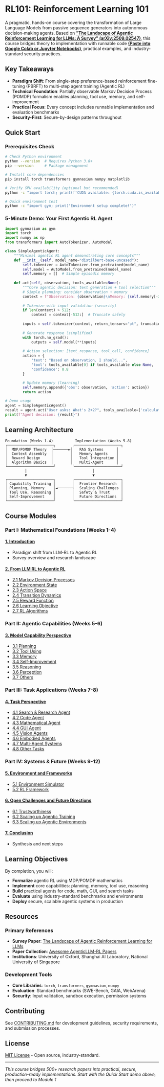 # RL101: Reinforcement Learning 101

A pragmatic, hands-on course covering the transformation of Large Language Models from passive sequence generators into autonomous decision-making agents. Based on [**"The Landscape of Agentic Reinforcement Learning for LLMs: A Survey" (arXiv:2509.02547)**](https://arxiv.org/abs/2509.02547), this course bridges theory to implementation with runnable code [**(Paste into Google Colab or Jupyter Notebooks)**](https://colab.research.google.com/), practical examples, and industry-standard security practices.

##  Key Takeaways
- **Paradigm Shift**: From single-step preference-based reinforcement fine-tuning (PBRFT) to multi-step agent training (Agentic RL)
- **Technical Foundation**: Partially observable Markov Decision Process (POMDP) formalism enables planning, tool use, memory, and self-improvement
- **Practical Focus**: Every concept includes runnable implementation and evaluation benchmarks
- **Security-First**: Secure-by-design patterns throughout

##  Quick Start

### Prerequisites Check
```bash
# Check Python environment
python --version  # Requires Python 3.8+
pip --version     # Package management

# Install core dependencies
pip install torch transformers gymnasium numpy matplotlib

# Verify GPU availability (optional but recommended)
python -c "import torch; print(f'CUDA available: {torch.cuda.is_available()}')"

# Quick environment test
python -c "import gym; print('Environment setup complete!')"
```

### 5-Minute Demo: Your First Agentic RL Agent
```python
import gymnasium as gym
import torch
import numpy as np
from transformers import AutoTokenizer, AutoModel

class SimpleAgenticAgent:
    """Minimal agentic RL agent demonstrating core concepts"""
    def __init__(self, model_name="distilbert-base-uncased"):
        self.tokenizer = AutoTokenizer.from_pretrained(model_name)
        self.model = AutoModel.from_pretrained(model_name)
        self.memory = []  # Simple episodic memory
        
    def act(self, observation, tools_available=None):
        """Core agentic decision: text generation + tool selection"""
        # Simple planning: consider observation + memory
        context = f"Observation: {observation}\nMemory: {self.memory[-3:]}"
        
        # Tokenize with input validation (security)
        if len(context) > 512:
            context = context[-512:]  # Truncate safely
            
        inputs = self.tokenizer(context, return_tensors="pt", truncation=True)
        
        # Generate response (simplified)
        with torch.no_grad():
            outputs = self.model(**inputs)
            
        # Action selection: [text_response, tool_call, confidence]
        action = {
            'text': "Based on observation, I should...",
            'tool': tools_available[0] if tools_available else None,
            'confidence': 0.8
        }
        
        # Update memory (learning)
        self.memory.append({'obs': observation, 'action': action})
        return action

# Demo usage
agent = SimpleAgenticAgent()
result = agent.act("User asks: What's 2+2?", tools_available=['calculator'])
print(f"Agent decision: {result}")
```

##  Learning Architecture

```
Foundation (Weeks 1-4)          Implementation (Weeks 5-8)
┌─────────────────────┐        ┌─────────────────────┐
│  MDP/POMDP Theory  │───────►│   RAG Systems      │
│  Context Assembly  │        │   Memory Agents    │
│  Reward Design     │        │   Tool Integration │
│  Algorithm Basics  │        │   Multi-Agent      │
└─────────────────────┘        └─────────────────────┘
         │                              │
         ▼                              ▼
┌─────────────────────┐        ┌─────────────────────┐
│ Capability Training │        │  Frontier Research  │
│ Planning, Memory    │◄───────┤  Scaling Challenges │
│ Tool Use, Reasoning │        │  Safety & Trust     │
│ Self-Improvement    │        │  Future Directions  │
└─────────────────────┘        └─────────────────────┘
```

##  Course Modules

### Part I: Mathematical Foundations (Weeks 1-4)
#### [1. Introduction](1_Introduction/)
- Paradigm shift from LLM-RL to Agentic RL
- Survey overview and research landscape

#### [2. From LLM RL to Agentic RL](2_Preliminaries_From_LLM_RL_to_Agentic_RL/)
- [2.1 Markov Decision Processes](2_Preliminaries_From_LLM_RL_to_Agentic_RL/2.1_Markov_Decision_Processes.md)
- [2.2 Environment State](2_Preliminaries_From_LLM_RL_to_Agentic_RL/2.2_Environment_State.md)
- [2.3 Action Space](2_Preliminaries_From_LLM_RL_to_Agentic_RL/2.3_Action_Space.md)
- [2.4 Transition Dynamics](2_Preliminaries_From_LLM_RL_to_Agentic_RL/2.4_Transition_Dynamics.md)
- [2.5 Reward Function](2_Preliminaries_From_LLM_RL_to_Agentic_RL/2.5_Reward_Function.md)
- [2.6 Learning Objective](2_Preliminaries_From_LLM_RL_to_Agentic_RL/2.6_Learning_Objective.md)
- [2.7 RL Algorithms](2_Preliminaries_From_LLM_RL_to_Agentic_RL/2.7_RL_Algorithms.md)

### Part II: Agentic Capabilities (Weeks 5-6)
#### [3. Model Capability Perspective](3_Agentic_RL_Capability_Perspective/)
- [3.1 Planning](3_Agentic_RL_Capability_Perspective/3.1_Planning.md)
- [3.2 Tool Using](3_Agentic_RL_Capability_Perspective/3.2_Tool_Using.md)
- [3.3 Memory](3_Agentic_RL_Capability_Perspective/3.3_Memory.md)
- [3.4 Self-Improvement](3_Agentic_RL_Capability_Perspective/3.4_Self_Improvement.md)
- [3.5 Reasoning](3_Agentic_RL_Capability_Perspective/3.5_Reasoning.md)
- [3.6 Perception](3_Agentic_RL_Capability_Perspective/3.6_Perception.md)
- [3.7 Others](3_Agentic_RL_Capability_Perspective/3.7_Others.md)

### Part III: Task Applications (Weeks 7-8)
#### [4. Task Perspective](4_Agentic_RL_Task_Perspective/)
- [4.1 Search & Research Agent](4_Agentic_RL_Task_Perspective/4.1_Search_Research_Agent/)
- [4.2 Code Agent](4_Agentic_RL_Task_Perspective/4.2_Code_Agent/)
- [4.3 Mathematical Agent](4_Agentic_RL_Task_Perspective/4.3_Mathematical_Agent/)
- [4.4 GUI Agent](4_Agentic_RL_Task_Perspective/4.4_GUI_Agent/)
- [4.5 Vision Agents](4_Agentic_RL_Task_Perspective/4.5_RL_in_Vision_Agents.md)
- [4.6 Embodied Agents](4_Agentic_RL_Task_Perspective/4.6_RL_in_Embodied_Agents.md)
- [4.7 Multi-Agent Systems](4_Agentic_RL_Task_Perspective/4.7_RL_in_Multi_Agent_Systems.md)
- [4.8 Other Tasks](4_Agentic_RL_Task_Perspective/4.8_Other_Tasks.md)

### Part IV: Systems & Future (Weeks 9-12)
#### [5. Environment and Frameworks](5_Environment_and_Frameworks/)
- [5.1 Environment Simulator](5_Environment_and_Frameworks/5.1_Environment_Simulator/)
- [5.2 RL Framework](5_Environment_and_Frameworks/5.2_RL_Framework.md)

#### [6. Open Challenges and Future Directions](6_Open_Challenges_and_Future_Directions/)
- [6.1 Trustworthiness](6_Open_Challenges_and_Future_Directions/6.1_Trustworthiness.md)
- [6.2 Scaling up Agentic Training](6_Open_Challenges_and_Future_Directions/6.2_Scaling_up_Agentic_Training.md)
- [6.3 Scaling up Agentic Environments](6_Open_Challenges_and_Future_Directions/6.3_Scaling_up_Agentic_Environments.md)

#### [7. Conclusion](7_Conclusion/)
- Synthesis and next steps

##  Learning Objectives

By completion, you will:
- **Formalize** agentic RL using MDP/POMDP mathematics
- **Implement** core capabilities: planning, memory, tool use, reasoning
- **Build** practical agents for code, math, GUI, and search tasks
- **Evaluate** using industry-standard benchmarks and environments
- **Deploy** secure, scalable agentic systems in production

##  Resources

### Primary References
- **Survey Paper**: [The Landscape of Agentic Reinforcement Learning for LLMs](https://arxiv.org/abs/2509.02547)
- **Paper Collection**: [Awesome AgenticLLM-RL Papers](https://github.com/xhyumiracle/Awesome-AgenticLLM-RL-Papers)
- **Institutions**: University of Oxford, Shanghai AI Laboratory, National University of Singapore

### Development Tools
- **Core Libraries**: `torch`, `transformers`, `gymnasium`, `numpy`
- **Evaluation**: Standard benchmarks (SWE-Bench, GAIA, WebArena)
- **Security**: Input validation, sandbox execution, permission systems

##  Contributing

See [CONTRIBUTING.md](CONTRIBUTING.md) for development guidelines, security requirements, and submission processes.

##  License

[MIT License](LICENSE) - Open source, industry-standard.

---

*This course bridges 500+ research papers into practical, secure, production-ready implementations. Start with the Quick Start demo above, then proceed to Module 1*

